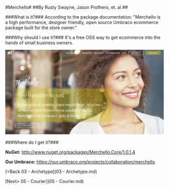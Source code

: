 #Merchello#
##By Rusty Swayne, Jason Prothero, et. al.##

###What is it?###
According to the package documentation: "Merchello is a high performance, designer friendly, open source Umbraco ecommerce package built for the store owner."

###Why should I use it?###
It's a free OSS way to get ecommerce into the hands of small business owners.

![merchello](assets/merchello.png)

###Where do I get it?###

**NuGet:** http://www.nuget.org/packages/Merchello.Core/1.0.1.4

**Our Umbraco:**  https://our.umbraco.org/projects/collaboration/merchello

[<Back 03 - Archetype](03 - Archetype.md)

[Next> 05 - Courier](05 - Courier.md)